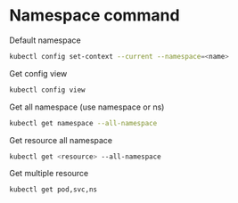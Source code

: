 # Namespace command

Default namespace

```bash
kubectl config set-context --current --namespace=<name>
```

Get config view

```bash
kubectl config view
```

Get all namespace (use namespace or ns)

```bash
kubectl get namespace --all-namespace
```

Get resource all namespace

```bash
kubectl get <resource> --all-namespace
```

Get multiple resource

```bash
kubectl get pod,svc,ns
```
